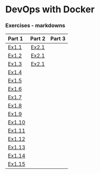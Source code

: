 
# DevOps with Docker

### Exercises - markdowns

| Part 1 | Part 2 | Part 3 |
| :----- | :----: | -----: |
| [Ex1.1](exercise_1_1.md) | [Ex2.1](exercise_2_1.md) |  |
| [Ex1.2](exercise_1_2.md) | [Ex2.1](exercise_2_2.md) |  |
| [Ex1.3](exercise_1_3.md) | [Ex2.1](exercise_2_3.md) |  |
| [Ex1.4](exercise_1_4.md) |  |  |
| [Ex1.5](exercise_1_5.md) |  |  |
| [Ex1.6](exercise_1_6.md) |  |  |
| [Ex1.7](exercise_1_7.md) |  |  |
| [Ex1.8](exercise_1_8.md) |  |  |
| [Ex1.9](exercise_1_9.md) |  |  |
| [Ex1.10](exercise_1_10.md) |  |  |
| [Ex1.11](exercise_1_11.md) |  |  |
| [Ex1.12](exercise_1_12.md) |  |  |
| [Ex1.13](exercise_1_13.md) |  |  |
| [Ex1.14](exercise_1_14.md) |  |  |
| [Ex1.15](exercise_1_15.md) |  |  |

